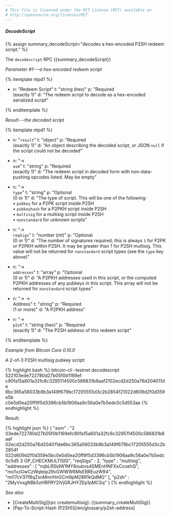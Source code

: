 ```yaml
---
# This file is licensed under the MIT License (MIT) available on
# http://opensource.org/licenses/MIT.
---
```


##### DecodeScript

{% assign summary_decodeScript="decodes a hex-encoded P2SH redeem script." %}

The `decodescript` RPC {{summary_decodeScript}}

*Parameter #1---a hex-encoded redeem script*

{% itemplate ntpd1 %}
- n: "Redeem Script"
  t: "string (hex)"
  p: "Required<br>(exactly 1)"
  d: "The redeem script to decode as a hex-encoded serialized script"

{% enditemplate %}

*Result---the decoded script*

{% itemplate ntpd1 %}
- n: "`result`"
  t: "object"
  p: "Required<br>(exactly 1)"
  d: "An object describing the decoded script, or JSON `null` if the script could not be decoded"

- n: "→<br>`asm`"
  t: "string"
  p: "Required<br>(exactly 1)"
  d: "The redeem script in decoded form with non-data-pushing opcodes listed.  May be empty"

- n: "→<br>`type`"
  t: "string"
  p: "Optional<br>(0 or 1)"
  d: "The type of script.  This will be one of the following:<br>• `pubkey` for a P2PK script inside P2SH<br>• `pubkeyhash` for a P2PKH script inside P2SH<br>• `multisig` for a multisig script inside P2SH<br>• `nonstandard` for unknown scripts"

- n: "→<br>`reqSigs`"
  t: "number (int)"
  p: "Optional<br>(0 or 1)"
  d: "The number of signatures required; this is always `1` for P2PK or P2PKH within P2SH.  It may be greater than 1 for P2SH multisig.  This value will not be returned for `nonstandard` script types (see the `type` key above)"

- n: "→<br>`addresses`"
  t: "array"
  p: "Optional<br>(0 or 1)"
  d: "A P2PKH addresses used in this script, or the computed P2PKH addresses of any pubkeys in this script.  This array will not be returned for `nonstandard` script types"

- n: "→ →<br>Address"
  t: "string"
  p: "Required<br>(1 or more)"
  d: "A P2PKH address"

- n: "→<br>`p2sh`"
  t: "string (hex)"
  p: "Required<br>(exactly 1)"
  d: "The P2SH address of this redeem script"

{% enditemplate %}

*Example from Bitcoin Core 0.10.0*

A 2-of-3 P2SH multisig pubkey script:

{% highlight bash %}
bitcoin-cli -testnet decodescript 522103ede722780d27b05f0b1169ef\
c90fa15a601a32fc6c3295114500c586831b6aaf2102ecd2d250a76d204011de\
6bc365a56033b9b3a149f679bc17205555d3c2b2854f21022d609d2f0d359e5b\
c0e5d0ea20ff9f5d3396cb5b1906aa9c56a0e7b5edc0c5d553ae
{% endhighlight %}

Result:

{% highlight json %}
{
    "asm" : "2 03ede722780d27b05f0b1169efc90fa15a601a32fc6c3295114500c586831b6aaf 02ecd2d250a76d204011de6bc365a56033b9b3a149f679bc17205555d3c2b2854f 022d609d2f0d359e5bc0e5d0ea20ff9f5d3396cb5b1906aa9c56a0e7b5edc0c5d5 3 OP_CHECKMULTISIG",
    "reqSigs" : 2,
    "type" : "multisig",
    "addresses" : [
        "mjbLRSidW1MY8oubvs4SMEnHNFXxCcoehQ",
        "mo1vzGwCzWqteip29vGWWW6MsEBREuzW94",
        "mt17cV37fBqZsnMmrHnGCm9pM28R1kQdMG"
    ],
    "p2sh" : "2MyVxxgNBk5zHRPRY2iVjGRJHYZEp1pMCSq"
}
{% endhighlight %}

*See also*

* [CreateMultiSig][rpc createmultisig]: {{summary_createMultiSig}}
* [Pay-To-Script-Hash (P2SH)][/en/glossary/p2sh-address]

